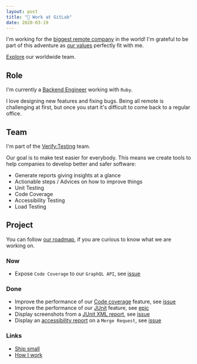 ```yaml
---
layout: post
title: "🦊 Work at GitLab"
date: 2020-03-19
---
```


I'm working for the [biggest remote company](https://about.gitlab.com/company/culture/all-remote/) in the world! I'm grateful to be part of this adventure as [our values](https://about.gitlab.com/handbook/values/) perfectly fit with me.

[Explore](https://about.gitlab.com/company/team/) our worldwide team.

## Role

I'm currently a [Backend Engineer](https://about.gitlab.com/job-families/engineering/backend-engineer/) working with `Ruby`.

I love designing new features and fixing bugs. Being all remote is challenging at first, but once you start it's difficult to come back to a regular office.

## Team

I'm part of the [Verify:Testing](https://about.gitlab.com/handbook/engineering/development/ci-cd/verify/testing/) team.

Our goal is to make test easier for everybody. This means we create tools to help companies to develop better and safer software:

- Generate reports giving insights at a glance
- Actionable steps / Advices on how to improve things
- Unit Testing
- Code Coverage
- Accessibility Testing
- Load Testing

## Project

You can follow [our roadmap](https://about.gitlab.com/direction/maturity/#verify), if you are curious to know what we are working on.

### Now

- Expose `Code Coverage` to our `GraphQL API`, see [issue](https://gitlab.com/gitlab-org/gitlab/-/issues/231386)

### Done

- Improve the performance of our [Code coverage](https://docs.gitlab.com/ee/user/project/merge_requests/test_coverage_visualization.html) feature, see [issue](https://gitlab.com/gitlab-org/gitlab/-/issues/211410)
- Improve the performance of our [JUnit](https://docs.gitlab.com/ee/ci/unit_test_reports.html) feature, see [epic](https://gitlab.com/groups/gitlab-org/-/epics/3198)
- Display screenshots from a [JUnit XML report](https://docs.gitlab.com/ee/ci/junit_test_reports.html#viewing-junit-screenshots-on-gitlab), see [issue](https://gitlab.com/gitlab-org/gitlab/-/issues/6061)
- Display an [accessibility report](https://docs.gitlab.com/ee/user/project/merge_requests/accessibility_testing.html) on a `Merge Request`, see [issue](https://gitlab.com/gitlab-org/gitlab/-/issues/39425)

### Links

- [Ship small](https://dev.to/mscccc/how-we-use-ship-small-to-rapidly-build-new-features-at-github-5cl9)
- [How I work](https://gitlab.com/morefice/readme)
